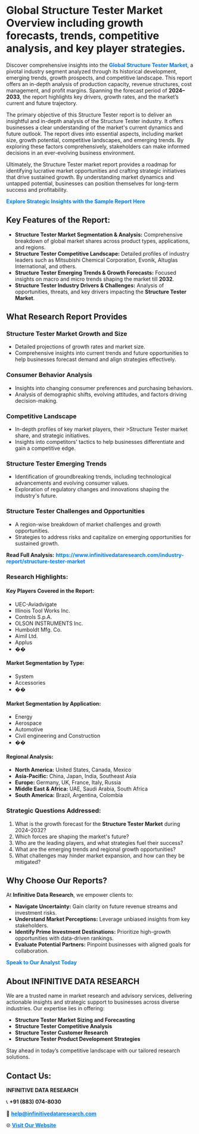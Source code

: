 <h1>Global Structure Tester Market Overview including growth forecasts, trends, competitive analysis, and key player strategies.</h1>
<p>
Discover comprehensive insights into the 
<a href="https://www.infinitivedataresearch.com/industry-report/structure-tester-market" rel="dofollow" style="color: #007BFF; text-decoration: none;"><strong>Global Structure Tester Market</strong></a>, a pivotal industry segment analyzed through its historical development, emerging trends, growth prospects, and competitive landscape. This report offers an in-depth analysis of production capacity, revenue structures, cost management, and profit margins. Spanning the forecast period of <strong>2024–2033</strong>, the report highlights key drivers, growth rates, and the market’s current and future trajectory.
</p>
<p>
The primary objective of this Structure Tester report is to deliver an insightful and in-depth analysis of the Structure Tester industry. It offers businesses a clear understanding of the market's current dynamics and future outlook. The report dives into essential aspects, including market size, growth potential, competitive landscapes, and emerging trends. By exploring these factors comprehensively, stakeholders can make informed decisions in an ever-evolving business environment.
</p>
<p>
Ultimately, the Structure Tester market report provides a roadmap for identifying lucrative market opportunities and crafting strategic initiatives that drive sustained growth. By understanding market dynamics and untapped potential, businesses can position themselves for long-term success and profitability.
</p>
<p>
<a href="https://www.infinitivedataresearch.com/request-sample/reportId=108848" style="color: #007BFF; text-decoration: none;"><strong>Explore Strategic Insights with the Sample Report Here</strong></a>
</p>

<h2>Key Features of the Report:</h2>
<ul>
<li><strong>Structure Tester Market Segmentation & Analysis:</strong> Comprehensive breakdown of global market shares across product types, applications, and regions.</li>
<li><strong>Structure Tester Competitive Landscape:</strong> Detailed profiles of industry leaders such as Mitsubishi Chemical Corporation, Evonik, Altuglas International, and others.</li>
<li><strong>Structure Tester Emerging Trends & Growth Forecasts:</strong> Focused insights on macro and micro trends shaping the market till <strong>2032</strong>.</li>
<li><strong>Structure Tester Industry Drivers & Challenges:</strong> Analysis of opportunities, threats, and key drivers impacting the <strong>Structure Tester Market</strong>.</li>
</ul>

<h2>What Research Report Provides</h2>
<h3>Structure Tester Market Growth and Size</h3>
<ul>
<li>Detailed projections of growth rates and market size.</li>
<li>Comprehensive insights into current trends and future opportunities to help businesses forecast demand and align strategies effectively.</li>
</ul>

<h3>Consumer Behavior Analysis</h3>
<ul>
<li>Insights into changing consumer preferences and purchasing behaviors.</li>
<li>Analysis of demographic shifts, evolving attitudes, and factors driving decision-making.</li>
</ul>

<h3>Competitive Landscape</h3>
<ul>
<li>In-depth profiles of key market players, their >Structure Tester market share, and strategic initiatives.</li>
<li>Insights into competitors' tactics to help businesses differentiate and gain a competitive edge.</li>
</ul>

<h3>Structure Tester Emerging Trends</h3>
<ul>
<li>Identification of groundbreaking trends, including technological advancements and evolving consumer values.</li>
<li>Exploration of regulatory changes and innovations shaping the industry's future.</li>
</ul>

<h3>Structure Tester Challenges and Opportunities</h3>
<ul>
<li>A region-wise breakdown of market challenges and growth opportunities.</li>
<li>Strategies to address risks and capitalize on emerging opportunities for sustained growth.</li>
</ul>
<p><strong>Read Full Analysis:</strong> <a href="https://www.infinitivedataresearch.com/industry-report/structure-tester-market" rel="dofollow" style="color: #007BFF; text-decoration: none;"><strong>https://www.infinitivedataresearch.com/industry-report/structure-tester-market</strong></a></p>
<h3>Research Highlights:</h3>
<h4>Key Players Covered in the Report:</h4>
<ul><li>UEC-Aviadvigate</li><li>Illinois Tool Works Inc.</li><li>Controls S.p.A.</li><li>OLSON INSTRUMENTS Inc.</li><li>Humboldt Mfg. Co.</li><li>Aimil Ltd.</li><li>Applus</li><li>��</li></ul>
<h4>Market Segmentation by Type:</h4>
<ul><li>System</li><li>Accessories</li><li>��</li></ul>
<h4>Market Segmentation by Application:</h4>
<ul><li>Energy</li><li>Aerospace</li><li>Automotive</li><li>Civil engineering and Construction</li><li>��</li></ul>

<h4>Regional Analysis:</h4>
<ul>
<li><strong>North America:</strong> United States, Canada, Mexico</li>
<li><strong>Asia-Pacific:</strong> China, Japan, India, Southeast Asia</li>
<li><strong>Europe:</strong> Germany, UK, France, Italy, Russia</li>
<li><strong>Middle East & Africa:</strong> UAE, Saudi Arabia, South Africa</li>
<li><strong>South America:</strong> Brazil, Argentina, Colombia</li>
</ul>

<h3>Strategic Questions Addressed:</h3>
<ol>
<li>What is the growth forecast for the <strong>Structure Tester Market</strong> during 2024–2032?</li>
<li>Which forces are shaping the market's future?</li>
<li>Who are the leading players, and what strategies fuel their success?</li>
<li>What are the emerging trends and regional growth opportunities?</li>
<li>What challenges may hinder market expansion, and how can they be mitigated?</li>
</ol>

<h2>Why Choose Our Reports?</h2>
<p>At <strong>Infinitive Data Research</strong>, we empower clients to:</p>
<ul>
<li><strong>Navigate Uncertainty:</strong> Gain clarity on future revenue streams and investment risks.</li>
<li><strong>Understand Market Perceptions:</strong> Leverage unbiased insights from key stakeholders.</li>
<li><strong>Identify Prime Investment Destinations:</strong> Prioritize high-growth opportunities with data-driven rankings.</li>
<li><strong>Evaluate Potential Partners:</strong> Pinpoint businesses with aligned goals for collaboration.</li>
</ul>
<p><a href="https://www.infinitivedataresearch.com/industry-report/structure-tester-market" rel="dofollow" style="color: #007BFF; text-decoration: none;"><strong>Speak to Our Analyst Today</strong></a></p>

<h2>About INFINITIVE DATA RESEARCH</h2>
<p>We are a trusted name in market research and advisory services, delivering actionable insights and strategic support to businesses across diverse industries. Our expertise lies in offering:</p>
<ul>
<li><strong>Structure Tester Market Sizing and Forecasting</strong></li>
<li><strong>Structure Tester Competitive Analysis</strong></li>
<li><strong>Structure Tester Customer Research</strong></li>
<li><strong>Structure Tester Product Development Strategies</strong></li>
</ul>
<p>Stay ahead in today’s competitive landscape with our tailored research solutions.</p>

<h2>Contact Us:</h2>
<p><strong>INFINITIVE DATA RESEARCH</strong></p>
<p>📞 <strong>+91 (883) 074-8030</strong></p>
<p>📧 <strong><a href="mailto:help@infinitivedataresearch.com" style="color: #007BFF;">help@infinitivedataresearch.com</a></strong></p>
<p>🌐 <strong><a href="https://www.infinitivedataresearch.com" rel="dofollow" style="color: #007BFF;">Visit Our Website</a></strong></p>